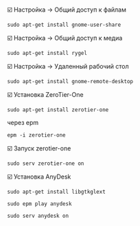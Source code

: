 :ballot_box_with_check: Настройка -> Общий доступ к файлам
```shell
sudo apt-get install gnome-user-share
```
:ballot_box_with_check: Настройка -> Общий доступ к медиа
```shell
sudo apt-get install rygel 
```
:ballot_box_with_check: Настройка -> Удаленный рабочий стол
```shell
sudo apt-get install gnome-remote-desktop
```

:ballot_box_with_check: Установка ZeroTier-One
```shell
sudo apt-get install zerotier-one
```
через epm
```shell
epm -i zerotier-one
```

:ballot_box_with_check: Запуск zerotier-one
```shell
sudo serv zerotier-one on
```

:ballot_box_with_check: Установка AnyDesk
```shell
sudo apt-get install libgtkglext
```
```shell
sudo epm play anydesk
```
```shell
sudo serv anydesk on
```
